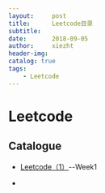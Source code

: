 ```yaml
---
layout:     post
title:      Leetcode目录
subtitle:   
date:       2018-09-05
author:     xiezht
header-img: 
catalog: true
tags: 
    - Leetcode
---
```


# Leetcode

## Catalogue

* [Leetcode（1）](./2018-09-08-Leetcode(1))--Week1

* 